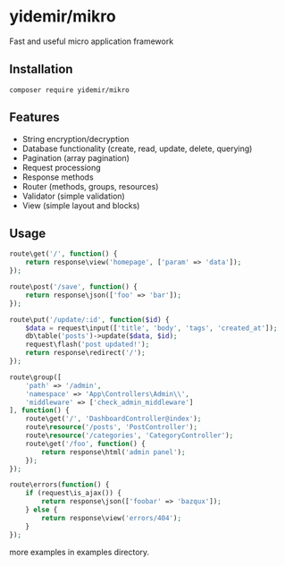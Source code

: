 # yidemir/mikro
Fast and useful micro application framework

## Installation
```
composer require yidemir/mikro
```

## Features
* String encryption/decryption
* Database functionality (create, read, update, delete, querying)
* Pagination (array pagination)
* Request processiong
* Response methods
* Router (methods, groups, resources)
* Validator (simple validation)
* View (simple layout and blocks)

## Usage
```php
route\get('/', function() {
    return response\view('homepage', ['param' => 'data']);
});

route\post('/save', function() {
    return response\json(['foo' => 'bar']);
});

route\put('/update/:id', function($id) {
    $data = request\input(['title', 'body', 'tags', 'created_at']);
    db\table('posts')->update($data, $id);
    request\flash('post updated!');
    return response\redirect('/');
});

route\group([
    'path' => '/admin',
    'namespace' => 'App\Controllers\Admin\\',
    'middleware' => ['check_admin_middleware']
], function() {
    route\get('/', 'DashboardController@index');
    route\resource('/posts', 'PostController');
    route\resource('/categories', 'CategoryController');
    route\get('/foo', function() {
        return response\html('admin panel');
    });
});

route\errors(function() {
    if (request\is_ajax()) {
        return response\json(['foobar' => 'bazqux']);
    } else {
        return response\view('errors/404');
    }
});
```
more examples in examples directory.
